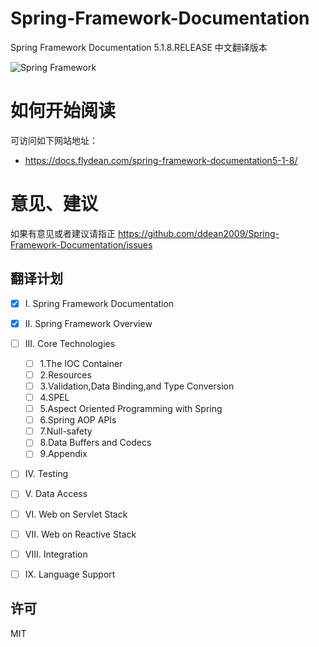 # Spring-Framework-Documentation
Spring Framework Documentation 5.1.8.RELEASE 中文翻译版本

![Spring Framework](https://spring.io/img/homepage/icon-spring-framework.svg)

# 如何开始阅读

可访问如下网站地址：
- https://docs.flydean.com/spring-framework-documentation5-1-8/

# 意见、建议

如果有意见或者建议请指正 https://github.com/ddean2009/Spring-Framework-Documentation/issues


## 翻译计划


- [x] I. Spring Framework Documentation
- [x] II. Spring Framework Overview
- [ ] III. Core Technologies
    - [ ] 1.The IOC Container
    - [ ] 2.Resources
    - [ ] 3.Validation,Data Binding,and  Type Conversion
    - [ ] 4.SPEL
    - [ ] 5.Aspect Oriented Programming with Spring
    - [ ] 6.Spring AOP APIs
    - [ ] 7.Null-safety
    - [ ] 8.Data Buffers and Codecs
    - [ ] 9.Appendix 
- [ ] IV. Testing
- [ ] V. Data Access
- [ ] VI. Web on Servlet Stack
- [ ] VII. Web on Reactive Stack
- [ ] VIII. Integration
- [ ] IX. Language Support

    
    
## 许可
MIT


